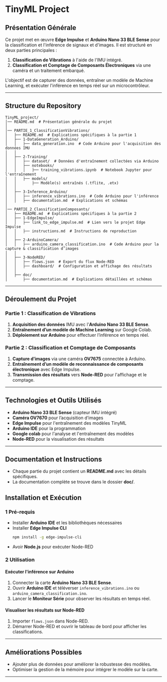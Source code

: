 # TinyML Project

##  Présentation Générale
Ce projet met en œuvre **Edge Impulse** et **Arduino Nano 33 BLE Sense** pour la classification et l'inférence de signaux et d'images. Il est structuré en deux parties principales :
1. **Classification de Vibrations** à l'aide de l'IMU intégré.
2. **Classification et Comptage de Composants Électroniques** via une caméra et un traitement embarqué.

L'objectif est de capturer des données, entraîner un modèle de Machine Learning, et exécuter l'inférence en temps réel sur un microcontrôleur.

---

##  Structure du Repository

```
TinyML_project/
│── README.md  # Présentation générale du projet
│
│── PARTIE_1_ClassificationVibrations/
│   ├── README.md  # Explications spécifiques à la partie 1
│   ├── 1-DataGeneration_Arduino/
│   │   ├── data_generation.ino  # Code Arduino pour l'acquisition des données IMU
│   │
│   ├── 2-Training/
│   │   ├── dataset/  # Données d'entraînement collectées via Arduino
│   │   ├── notebooks/
│   │   │   ├── training_vibrations.ipynb  # Notebook Jupyter pour l'entraînement
│   │   ├── models/
│   │       ├── Modèle(s) entraînés (.tflite, .etx)
│   │
│   ├── 3-Inference_Arduino/
│   │   ├── inference_vibrations.ino  # Code Arduino pour l'inférence
│   │   ├── documentation.md  # Explications et schémas
│
│── PARTIE_2_ClassificationComposants/
│   ├── README.md  # Explications spécifiques à la partie 2
│   ├── 1-EdgeImpulse/
│   │   ├── link_to_edge_impulse.md  # Lien vers le projet Edge Impulse
│   │   ├── instructions.md  # Instructions de reproduction
│   │
│   ├── 2-ArduinoCamera/
│   │   ├── arduino_camera_classification.ino  # Code Arduino pour la capture & classification d’images
│   │
│   ├── 3-NodeRED/
│   │   ├── flows.json  # Export du flux Node-RED
│   │   ├── dashboard/  # Configuration et affichage des résultats
│   │
│   ├── doc/
│       ├── documentation.md  # Explications détaillées et schémas
```

---

##  Déroulement du Projet

###  **Partie 1 : Classification de Vibrations**
1. **Acquisition des données** IMU avec l'**Arduino Nano 33 BLE Sense**.
2. **Entraînement d’un modèle de Machine Learning** sur Google Colab.
3. **Déploiement sur Arduino** pour effectuer l’inférence en temps réel.

###  **Partie 2 : Classification et Comptage de Composants**
1. **Capture d’images** via une caméra **OV7675** connectée à Arduino.
2. **Entraînement d’un modèle de reconnaissance de composants électronique** avec Edge Impulse.
3. **Transmission des résultats** vers **Node-RED** pour l'affichage et le comptage.

---

##  Technologies et Outils Utilisés
- **Arduino Nano 33 BLE Sense** (capteur IMU intégré)
- **Caméra OV7670** pour l’acquisition d’images
- **Edge Impulse** pour l'entraînement des modèles TinyML
- **Arduino IDE** pour la programmation
- **Google colab** pour l'analyse et l'entraînement des modèles
- **Node-RED** pour la visualisation des résultats

---

##  Documentation et Instructions
- Chaque partie du projet contient un **README.md** avec les détails spécifiques.
- La documentation complète se trouve dans le dossier **doc/**.


##  Installation et Exécution
### 1 **Pré-requis**
- Installer **Arduino IDE** et les bibliothèques nécessaires
- Installer **Edge Impulse CLI**
  ```sh
  npm install -g edge-impulse-cli
  ```
- Avoir **Node.js** pour exécuter Node-RED

### 2 **Utilisation**
####  **Exécuter l'inférence sur Arduino**
1. Connecter la carte **Arduino Nano 33 BLE Sense**.
2. Ouvrir **Arduino IDE** et téléverser `inference_vibrations.ino` ou `arduino_camera_classification.ino`.
3. Lancer le **Moniteur Série** pour observer les résultats en temps réel.

####  **Visualiser les résultats sur Node-RED**
1. Importer `flows.json` dans Node-RED.
2. Démarrer Node-RED et ouvrir le tableau de bord pour afficher les classifications.

---

## Améliorations Possibles
- Ajouter plus de données pour améliorer la robustesse des modèles.
- Optimiser la gestion de la mémoire pour intégrer le modèle sur la carte.

---
